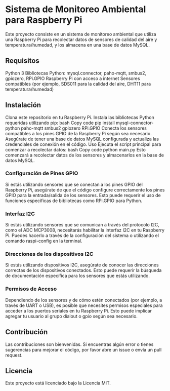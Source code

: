 # Sistema de Monitoreo Ambiental para Raspberry Pi
Este proyecto consiste en un sistema de monitoreo ambiental que utiliza una Raspberry Pi para recolectar datos de sensores de calidad del aire y temperatura/humedad, y los almacena en una base de datos MySQL.

## Requisitos
Python 3
Bibliotecas Python: mysql.connector, paho-mqtt, smbus2, gpiozero, RPi.GPIO
Raspberry Pi con acceso a internet
Sensores compatibles (por ejemplo, SDS011 para la calidad del aire, DHT11 para temperatura/humedad)
## Instalación
Clona este repositorio en tu Raspberry Pi.
Instala las bibliotecas Python requeridas utilizando pip:
bash
Copy code
pip install mysql-connector-python paho-mqtt smbus2 gpiozero RPi.GPIO
Conecta los sensores compatibles a los pines GPIO de la Raspberry Pi según sea necesario.
Asegúrate de tener una base de datos MySQL configurada y actualiza las credenciales de conexión en el código.
Uso
Ejecuta el script principal para comenzar a recolectar datos:
bash
Copy code
python main.py
Esto comenzará a recolectar datos de los sensores y almacenarlos en la base de datos MySQL.
### Configuración de Pines GPIO
Si estás utilizando sensores que se conectan a los pines GPIO del Raspberry Pi, asegúrate de que el código configure correctamente los pines GPIO para la entrada/salida de los sensores. Esto puede requerir el uso de funciones específicas de bibliotecas como RPi.GPIO para Python.

### Interfaz I2C
Si estás utilizando sensores que se comunican a través del protocolo I2C, como el ADC MCP3008, necesitarás habilitar la interfaz I2C en tu Raspberry Pi. Puedes hacerlo a través de la configuración del sistema o utilizando el comando raspi-config en la terminal.

### Direcciones de los dispositivos I2C
Si estás utilizando dispositivos I2C, asegúrate de conocer las direcciones correctas de los dispositivos conectados. Esto puede requerir la búsqueda de documentación específica para los sensores que estás utilizando.

### Permisos de Acceso
Dependiendo de los sensores y de cómo estén conectados (por ejemplo, a través de UART o USB), es posible que necesites permisos especiales para acceder a los puertos seriales en tu Raspberry Pi. Esto puede implicar agregar tu usuario al grupo dialout o gpio según sea necesario.

## Contribución
Las contribuciones son bienvenidas. Si encuentras algún error o tienes sugerencias para mejorar el código, por favor abre un issue o envía un pull request.

## Licencia
Este proyecto está licenciado bajo la Licencia MIT.
